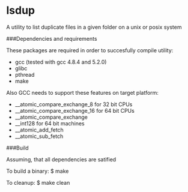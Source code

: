 lsdup
======================================

A utility to list duplicate files in a given
folder on a unix or posix system


###Dependencies and requirements

These packages are required in order to succesfully compile utility:
 * gcc (tested with gcc 4.8.4 and 5.2.0)
 * glibc
 * pthread
 * make

Also GCC needs to support these features on target platform:
 * __atomic_compare_exchange_8 for 32 bit CPUs
 * __atomic_compare_exchange_16 for 64 bit CPUs
 * __atomic_compare_exchange
 * __int128 for 64 bit machines
 * __atomic_add_fetch
 * __atomic_sub_fetch


###Build

Assuming, that all dependencies are satified

To build a binary:
$ make

To cleanup:
$ make clean


